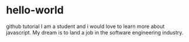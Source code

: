 # hello-world
github tutorial
I am a student and i would love to learn more about javascript. My dream is to land a job in the software engineering industry. 
